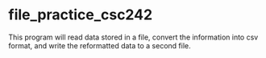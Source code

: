 # file_practice_csc242
This program will read data stored in a file, convert the information into csv format, and write the reformatted data to a second file.
